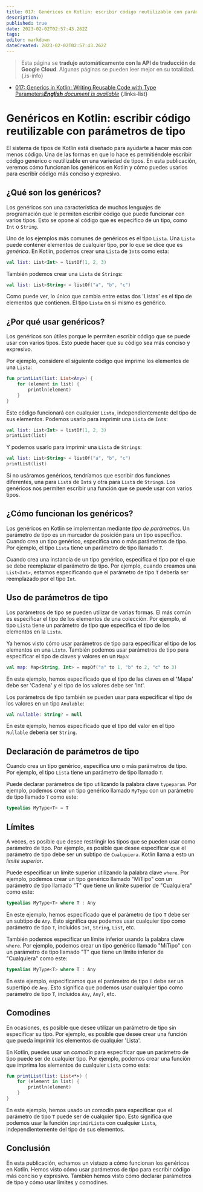 ```yaml
---
title: 017: Genéricos en Kotlin: escribir código reutilizable con parámetros de tipo
description: 
published: true
date: 2023-02-02T02:57:43.262Z
tags: 
editor: markdown
dateCreated: 2023-02-02T02:57:43.262Z
---
```


> Esta página se **tradujo automáticamente con la API de traducción de Google Cloud**.
Algunas páginas se pueden leer mejor en su totalidad.{.is-info}



- [017: Generics in Kotlin: Writing Reusable Code with Type Parameters***English** document is available*](/en/Knowledge-base/Kotlin/Learning/017-generics-in-kotlin-writing-reusable-code-with-type-parameters)
{.links-list}


# Genéricos en Kotlin: escribir código reutilizable con parámetros de tipo

El sistema de tipos de Kotlin está diseñado para ayudarte a hacer más con menos código. Una de las formas en que lo hace es permitiéndole escribir código genérico o reutilizable en una variedad de tipos. En esta publicación, veremos cómo funcionan los genéricos en Kotlin y cómo puedes usarlos para escribir código más conciso y expresivo.

## ¿Qué son los genéricos?

Los genéricos son una característica de muchos lenguajes de programación que le permiten escribir código que puede funcionar con varios tipos. Esto se opone al código que es específico de un tipo, como `Int` o `String`.

Uno de los ejemplos más comunes de genéricos es el tipo `Lista`. Una `Lista` puede contener elementos de cualquier tipo, por lo que se dice que es _genérica_. En Kotlin, podemos crear una `Lista` de `Int`s como esta:

```kotlin
val list: List<Int> = listOf(1, 2, 3)
```

También podemos crear una `Lista` de `String`s:

```kotlin
val list: List<String> = listOf("a", "b", "c")
```

Como puede ver, lo único que cambia entre estas dos 'Listas' es el tipo de elementos que contienen. El tipo `Lista` en sí mismo es genérico.

## ¿Por qué usar genéricos?

Los genéricos son útiles porque le permiten escribir código que se puede usar con varios tipos. Esto puede hacer que su código sea más conciso y expresivo.

Por ejemplo, considere el siguiente código que imprime los elementos de una `Lista`:

```kotlin
fun printList(list: List<Any>) {
    for (element in list) {
        println(element)
    }
}
```

Este código funcionará con cualquier `Lista`, independientemente del tipo de sus elementos. Podemos usarlo para imprimir una `Lista` de `Int`s:

```kotlin
val list: List<Int> = listOf(1, 2, 3)
printList(list)
```

Y podemos usarlo para imprimir una `Lista` de `String`s:

```kotlin
val list: List<String> = listOf("a", "b", "c")
printList(list)
```

Si no usáramos genéricos, tendríamos que escribir dos funciones diferentes, una para `List`s de `Int`s y otra para `List`s de `String`s. Los genéricos nos permiten escribir una función que se puede usar con varios tipos.

## ¿Cómo funcionan los genéricos?

Los genéricos en Kotlin se implementan mediante _tipo de parámetros_. Un parámetro de tipo es un marcador de posición para un tipo específico. Cuando crea un tipo genérico, especifica uno o más parámetros de tipo. Por ejemplo, el tipo `Lista` tiene un parámetro de tipo llamado `T`.

Cuando crea una instancia de un tipo genérico, especifica el tipo por el que se debe reemplazar el parámetro de tipo. Por ejemplo, cuando creamos una `List<Int>`, estamos especificando que el parámetro de tipo `T` debería ser reemplazado por el tipo `Int`.

## Uso de parámetros de tipo

Los parámetros de tipo se pueden utilizar de varias formas. El más común es especificar el tipo de los elementos de una colección. Por ejemplo, el tipo `Lista` tiene un parámetro de tipo que especifica el tipo de los elementos en la `Lista`.

Ya hemos visto cómo usar parámetros de tipo para especificar el tipo de los elementos en una `Lista`. También podemos usar parámetros de tipo para especificar el tipo de claves y valores en un `Mapa`:

```kotlin
val map: Map<String, Int> = mapOf("a" to 1, "b" to 2, "c" to 3)
```

En este ejemplo, hemos especificado que el tipo de las claves en el 'Mapa' debe ser 'Cadena' y el tipo de los valores debe ser 'Int'.

Los parámetros de tipo también se pueden usar para especificar el tipo de los valores en un tipo `Anulable`:

```kotlin
val nullable: String? = null
```

En este ejemplo, hemos especificado que el tipo del valor en el tipo `Nullable` debería ser `String`.

## Declaración de parámetros de tipo

Cuando crea un tipo genérico, especifica uno o más parámetros de tipo. Por ejemplo, el tipo `Lista` tiene un parámetro de tipo llamado `T`.

Puede declarar parámetros de tipo utilizando la palabra clave `typeparam`. Por ejemplo, podemos crear un tipo genérico llamado `MyType` con un parámetro de tipo llamado `T` como este:

```kotlin
typealias MyType<T> = T
```

## Límites

A veces, es posible que desee restringir los tipos que se pueden usar como parámetro de tipo. Por ejemplo, es posible que desee especificar que el parámetro de tipo debe ser un subtipo de `Cualquiera`. Kotlin llama a esto un _límite superior_.

Puede especificar un límite superior utilizando la palabra clave `where`. Por ejemplo, podemos crear un tipo genérico llamado "MiTipo" con un parámetro de tipo llamado "T" que tiene un límite superior de "Cualquiera" como este:

```kotlin
typealias MyType<T> where T : Any
```

En este ejemplo, hemos especificado que el parámetro de tipo `T` debe ser un subtipo de `Any`. Esto significa que podemos usar cualquier tipo como parámetro de tipo `T`, incluidos `Int`, `String`, `List`, etc.

También podemos especificar un límite inferior usando la palabra clave `where`. Por ejemplo, podemos crear un tipo genérico llamado "MiTipo" con un parámetro de tipo llamado "T" que tiene un límite inferior de "Cualquiera" como este:

```kotlin
typealias MyType<T> where T : Any
```

En este ejemplo, especificamos que el parámetro de tipo `T` debe ser un supertipo de `Any`. Esto significa que podemos usar cualquier tipo como parámetro de tipo `T`, incluidos `Any`, `Any?`, etc.

## Comodines

En ocasiones, es posible que desee utilizar un parámetro de tipo sin especificar su tipo. Por ejemplo, es posible que desee crear una función que pueda imprimir los elementos de cualquier 'Lista'.

En Kotlin, puedes usar un _comodín_ para especificar que un parámetro de tipo puede ser de cualquier tipo. Por ejemplo, podemos crear una función que imprima los elementos de cualquier `Lista` como esta:

```kotlin
fun printList(list: List<*>) {
    for (element in list) {
        println(element)
    }
}
```

En este ejemplo, hemos usado un comodín para especificar que el parámetro de tipo `T` puede ser de cualquier tipo. Esto significa que podemos usar la función `imprimirLista` con cualquier `Lista`, independientemente del tipo de sus elementos.

## Conclusión

En esta publicación, echamos un vistazo a cómo funcionan los genéricos en Kotlin. Hemos visto cómo usar parámetros de tipo para escribir código más conciso y expresivo. También hemos visto cómo declarar parámetros de tipo y cómo usar límites y comodines.